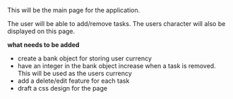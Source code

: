 This will be the main page for the application. 

The user will be able to add/remove tasks. The users character will also be displayed on this page. 

**what needs to be added**
- create a bank object for storing user currency
- have an integer in the bank object increase when a task is removed. This will be used as the users currency
- add a delete/edit feature for each task
- draft a css design for the page